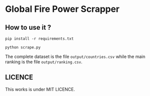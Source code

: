  # Global Fire Power Scrapper
 

## How to use it ?

``
pip install -r requirements.txt
``

``
python scrape.py
``

The complete dataset is the file ``output/countries.csv`` while the main ranking is the file ``output/ranking.csv``.

## LICENCE

This works is under MIT LICENCE.
